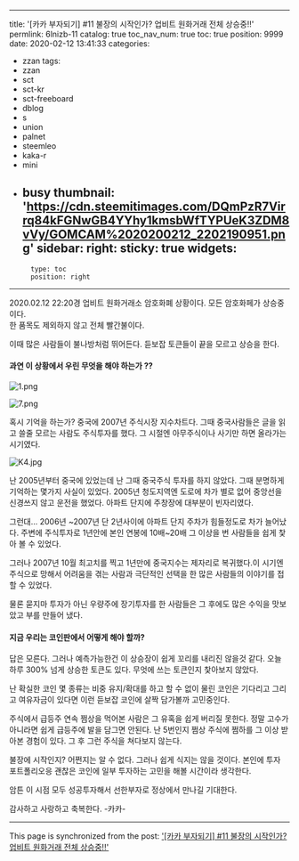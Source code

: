 
---
title: '[카카 부자되기] #11  불장의 시작인가?  업비트 원화거래  전체  상승중!!'
permlink: 6lnizb-11
catalog: true
toc_nav_num: true
toc: true
position: 9999
date: 2020-02-12 13:41:33
categories:
- zzan
tags:
- zzan
- sct
- sct-kr
- sct-freeboard
- dblog
- s
- union
- palnet
- steemleo
- kaka-r
- mini
- busy
thumbnail: 'https://cdn.steemitimages.com/DQmPzR7Virrq84kFGNwGB4YYhy1kmsbWfTYPUeK3ZDM8vVy/GOMCAM%2020200212_2202190951.png'
sidebar:
    right:
        sticky: true
widgets:
    -
        type: toc
        position: right
---


2020.02.12 22:20경  업비트 원화거래소 암호화폐 상황이다. 
모든 암호화페가 상승중이다.  
한 품목도 제외하지 않고 전체 빨간불이다. 

이때 많은 사람들이 불나방처럼 뛰어든다. 
듣보잡 토큰들이 끝을 모르고 상승을 한다. 

#### 과연 이 상황에서 우린 무엇을 해야 하는가 ?? 
![1.png](https://cdn.steemitimages.com/DQmPzR7Virrq84kFGNwGB4YYhy1kmsbWfTYPUeK3ZDM8vVy/GOMCAM%2020200212_2202190951.png)

![7.png](https://cdn.steemitimages.com/DQmarEyQ7itVQuVw6TQyqjFpRzYAoQnfw9dWLndWGKWDEob/GOMCAM%2020200212_2202340947.png)

혹시 기억을 하는가? 
중국에 2007년 주식시장 지수차트다. 
그때 중국사람들은 글을 읽고 쓸줄 모르는 사람도 주식투자를 했다. 
그 시절엔 아무주식이나 사기만 하면 올라가는 시기였다. 



![K4.jpg](https://cdn.steemitimages.com/DQmewNW2wmYYuhp2kSb1xfreCGwSjrSpQQLLt2ipFLpp4j7/KakaoTalk_20200212_215741644.jpg)

난  2005년부터 중국에 있었는데  난 그때 중국주식 투자를 하지
않았다.  그때  분명하게 기억하는 몇가지 사실이 있었다. 
2005년 청도지역엔 도로에 차가 별로 없어 중앙선을 신경쓰지 않고
운전을 했었다.  아파트 단지에 주창장에 대부분이 빈자리였다. 

그런대...  2006년 ~2007년 단 2년사이에 아파트 단지 주차가 힘들정도로
차가 늘어났다.  주변에 주식투자로  1년안에 본인 연봉에 10배~20배 
그 이상을 번 사람들을 쉽게 찿아 볼 수 있었다. 

그러나 2007년 10월 최고치를 찍고 1년만에 중국지수는 제자리로 복귀했다.이 시기엔 주식으로  망해서 어려움을 겪는 사람과 극단적인 선택을 한 많은 사람들의 이야기를 접할 수 있었다. 

물론 묻지마 투자가 아닌 우량주에 장기투자를 한 사람들은 그 후에도
많은 수익을  맛보았고 부를 만들어 냈다. 

#### 지금 우리는 코인판에서 어떻게 해야 할까?
답은 모른다.  그러나 예측가능한건 이 상승장이 쉽게 꼬리를 
내리진 않을것 같다.  오늘 하루 300% 넘게 상승한 토큰도 있다. 
무엇에 쓰는 토큰인지 찿아보지 않았다. 

난 확실한 코인 몇 종류는 비중 유지/확대를 하고 
할 수 없이 물린 코인은 기다리고 그리고 여유자금이 있다면
이런 듣보잡 코인에 살짝 담가볼까 고민중인다. 

주식에서 급등주 연속 쩜상을 먹어본 사람은 그 유혹을 
쉽게 버리질 못한다.  정말 고수가 아니라면 쉽게 급등주에
발을 담그면 안된다.  난 5번인지 쩜상 주식에 쩜하를 그 이상 
받아본 경험이 있다.  그 후 그런 주식을 쳐다보지 않는다. 

불장에 시작인지? 어쩐지는 알 수 없다. 
그러나 쉽게 식지는 않을 것이다. 
본인에  투자 포트폴리오응 괜찮은 코인에 일부 투자하는 
고민을 해볼 시간이라  생각한다. 

암튼 이 시점 모두 성공투자해서 선한부자로 정상에서 
만나길 기대한다. 

감사하고 사랑하고 축복한다. -카카-

- - -

This page is synchronized from the post: ['[카카 부자되기] #11  불장의 시작인가?  업비트 원화거래  전체  상승중!!'](https://steemit.com/@kibumh/6lnizb-11)
